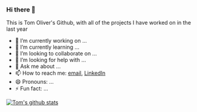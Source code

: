 ### Hi there 👋

This is Tom Oliver's Github, with all of the projects I have worked on in the last year

- 🔭 I’m currently working on ...
- 🌱 I’m currently learning ...
- 👯 I’m looking to collaborate on ...
- 🤔 I’m looking for help with ...
- 💬 Ask me about ...
- 📫 How to reach me: [email](mailto:tom@inmail.me), [LinkedIn](https://www.linkedin.com/in/thomas-oliver92/)
- 😄 Pronouns: ...
- ⚡ Fun fact: ...

[![Tom's github stats](https://github-readme-stats.vercel.app/api?username=EccentricTom&count_private=true&show_icons=true&theme=radical&hide_rank=false)](https://github.com/anuraghazra/github-readme-stats)
